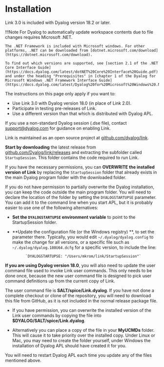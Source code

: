 # Installation

Link 3.0 is included with Dyalog version 18.2 or later.

!!!Note
	For Dyalog to automatically update workspace contents due to file changes requires Microsoft .NET.
	
	The .NET Framework is included with Microsoft windows. For other platforms, .NET can be downloaded from [dotnet.microsoft.com/download](https://dotnet.microsoft.com/download).
	
	To find out which versions are supported, see [section 2.1 of the .NET Core Interface Guide](https://docs.dyalog.com/latest/dotNET%20Core%20Interface%20Guide.pdf) and under the heading "Prerequisites" in [chapter 1 of the Dyalog for Microsoft Windows .NET Framework Interface Guide](https://docs.dyalog.com/latest/Dyalog%20for%20Microsoft%20Windows%20.NET%20Framework%20Interface%20Guide.pdf).

The instructions on this page only apply if you want to:

- Use Link 3.0 with Dyalog version 18.0 (in place of Link 2.0).
- Participate in testing pre-releases of Link.
- Use a different version than that which is distributed with Dyalog APL.

If you use a non-standard Dyalog session (.dse file), contact support@dyalog.com for guidance on enabling Link.

Link is maintained as an open source project at [github.com/dyalog/link](https://github.com/dyalog/link).

**Start by downloading** the latest release from [github.com/Dyalog/link/releases](https://github.com/Dyalog/link/releases) and extracting the subfolder called `StartupSession`. This folder contains the code required to run Link.

If you have the necessary permissions, you can **OVERWRITE the installed version of Link** by replacing the `StartupSession` folder that already exists in the main Dyalog program folder with the downloaded folder.

If you do not have permission to partially overwrite the Dyalog installation, you can keep the code outside the main program folder. You will need to declare the location of the folder by setting the `DYALOGSTARTUPSE` parameter. You can add it to the command line when you start APL, but it is probably easier to use one of the following alternatives:

- **Set the `DYALOGSTARTUPSE` environment variable** to point to the StartupSession folder.

- **Update the configuration file (or the Windows registry) **, to set the parameter there. Typically, you would edit `~/.dyalog/dyalog.config` to make the change for all versions, or a specific file such as `~/.dyalog/dyalog.180U64.dcfg` for a specific version, to include the line:  
		
		    `DYALOGSTARTUPSE: "/Users/mkrom/link/StartupSession"`
				

**If you are using Dyalog version 18.0**, you will also need to update the user command file used to invoke Link user commands. This only needs to be done once, because the new user command file is designed to pick user command definitions up from the current copy of Link.

The user command file is **SALT/spice/Link.dyalog**. If you have not done a complete checkout or clone of the repository, you will need to download this file from GitHub, as it is not included in the normal release package file.

- If you have permission, you can overwrite the installed version of the Link user commands by copying the file into **$DYALOG/SALT/spice/Link.dyalog**.

- Alternatively you can place a copy of the file in your **MyUCMDs** folder. This will cause it to take priority over the installed copy. Under Linux or Mac, you may need to create the folder yourself, under Windows the installation of Dyalog APL should have created it for you.


You will need to restart Dyalog APL each time you update any of the files mentioned above.